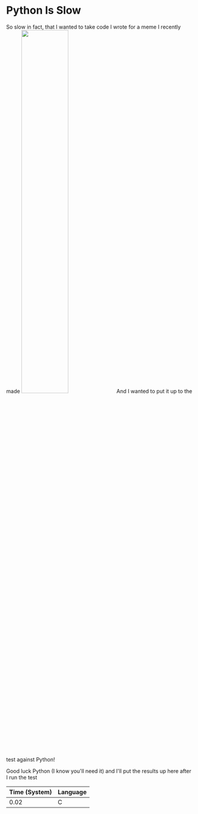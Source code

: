 # Python Is Slow

So slow in fact, that I wanted to take code I wrote for a meme I recently made
<a href="https://www.reddit.com/r/ProgrammerHumor/comments/17qz4kn/imreallymemoryefficientdontworryabtit/"><img src="https://preview.redd.it/drcb6mksl7zb1.png?width=960&crop=smart&auto=webp&s=70c20cf53a13e6d3393ff31ef42a9530e0fb8e6f" style="width:50%" /></a>
And I wanted to put it up to the test against Python!

Good luck Python (I know you'll need it) and I'll put the results up here after I run the test

| Time (System) | Language |
| ----------- | ----------- |
| 0.02 | C |
